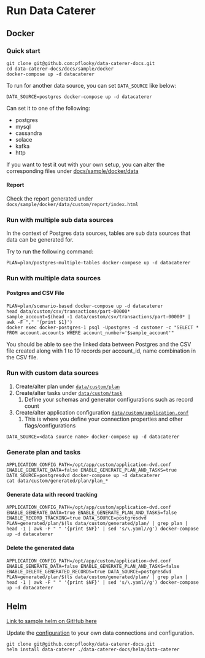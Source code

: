 # Run Data Caterer

## Docker

### Quick start

```shell
git clone git@github.com:pflooky/data-caterer-docs.git
cd data-caterer-docs/docs/sample/docker
docker-compose up -d datacaterer
```

To run for another data source, you can set `DATA_SOURCE` like below:
```shell
DATA_SOURCE=postgres docker-compose up -d datacaterer
```
  
Can set it to one of the following:
  
- postgres
- mysql
- cassandra
- solace
- kafka
- http

If you want to test it out with your own setup, you can alter the corresponding files under [docs/sample/docker/data](https://github.com/pflooky/data-caterer-docs/tree/main/docs/sample/docker/data)

#### Report

Check the report generated under `docs/sample/docker/data/custom/report/index.html`

### Run with multiple sub data sources

In the context of Postgres data sources, tables are sub data sources that data can be generated for.
  
Try to run the following command:
```shell
PLAN=plan/postgres-multiple-tables docker-compose up -d datacaterer
```

### Run with multiple data sources

#### Postgres and CSV File

```shell
PLAN=plan/scenario-based docker-compose up -d datacaterer
head data/custom/csv/transactions/part-00000*
sample_account=$(head -1 data/custom/csv/transactions/part-00000* | awk -F "," '{print $1}')
docker exec docker-postgres-1 psql -Upostgres -d customer -c "SELECT * FROM account.accounts WHERE account_number='$sample_account'"
```

You should be able to see the linked data between Postgres and the CSV file created along with 1 to 10 records per
account_id, name combination in the CSV file.



### Run with custom data sources

1. Create/alter plan under [`data/custom/plan`](https://github.com/pflooky/data-caterer-docs/tree/main/docs/sample/docker/data/custom/plan)
2. Create/alter tasks under [`data/custom/task`](https://github.com/pflooky/data-caterer-docs/tree/main/docs/sample/docker/data/custom/task)
    1. Define your schemas and generator configurations such as record count
3. Create/alter application configuration [`data/custom/application.conf`](https://github.com/pflooky/data-caterer-docs/blob/main/docs/sample/docker/data/custom/application.conf)
    1. This is where you define your connection properties and other flags/configurations

```shell
DATA_SOURCE=<data source name> docker-compose up -d datacaterer
```

### Generate plan and tasks

```shell
APPLICATION_CONFIG_PATH=/opt/app/custom/application-dvd.conf ENABLE_GENERATE_DATA=false ENABLE_GENERATE_PLAN_AND_TASKS=true DATA_SOURCE=postgresdvd docker-compose up -d datacaterer
cat data/custom/generated/plan/plan_*
```

#### Generate data with record tracking

```shell
APPLICATION_CONFIG_PATH=/opt/app/custom/application-dvd.conf ENABLE_GENERATE_DATA=true ENABLE_GENERATE_PLAN_AND_TASKS=false ENABLE_RECORD_TRACKING=true DATA_SOURCE=postgresdvd PLAN=generated/plan/$(ls data/custom/generated/plan/ | grep plan | head -1 | awk -F " " '{print $NF}' | sed 's/\.yaml//g') docker-compose up -d datacaterer
```

#### Delete the generated data

```shell
APPLICATION_CONFIG_PATH=/opt/app/custom/application-dvd.conf ENABLE_GENERATE_DATA=false ENABLE_GENERATE_PLAN_AND_TASKS=false ENABLE_DELETE_GENERATED_RECORDS=true DATA_SOURCE=postgresdvd PLAN=generated/plan/$(ls data/custom/generated/plan/ | grep plan | head -1 | awk -F " " '{print $NF}' | sed 's/\.yaml//g') docker-compose up -d datacaterer
```

## Helm

[Link to sample helm on GitHub here](https://github.com/pflooky/data-caterer-docs/tree/main/helm/data-caterer)

Update the [configuration](https://github.com/pflooky/data-caterer-docs/blob/main/helm/data-caterer/templates/configuration.yaml)
to your own data connections and configuration.

```shell
git clone git@github.com:pflooky/data-caterer-docs.git
helm install data-caterer ./data-caterer-docs/helm/data-caterer
```
